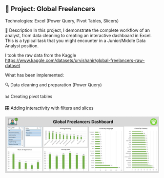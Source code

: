 ## 🧠 Project: Global Freelancers
Technologies: Excel (Power Query, Pivot Tables, Slicers)

📌 Description
In this project, I demonstrate the complete workflow of an analyst, from data cleaning to creating an interactive dashboard in Excel. 
This is a typical task that you might encounter in a Junior/Middle Data Analyst position.

 I took the raw data from the Kaggle https://www.kaggle.com/datasets/urvishahir/global-freelancers-raw-dataset 

 What has been implemented:

🔍 Data cleaning and preparation (Power Query)

📊 Creating pivot tables

🎛️ Adding interactivity with filters and slices

![Dashboard Preview](https://github.com/VasylBihari/Excel-Training-and-Learning/blob/main/Global-Freeelancers-Project/Global_Freelancers_Dashboard.jpg)


